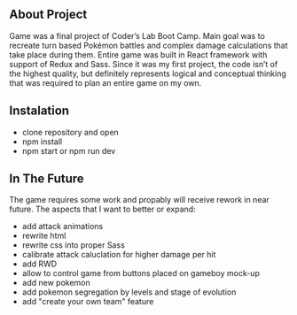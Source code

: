 ## About Project
Game was a final project of Coder’s Lab Boot Camp. Main goal was to recreate turn based Pokémon battles and complex damage calculations that take place during them. Entire game was built in React framework with support of Redux and Sass. Since it was my first project, the code isn’t of the highest quality, but definitely represents logical and conceptual thinking that was required to plan an entire game on my own.

## Instalation
- clone repository and open 
- npm install 
- npm start or npm run dev 

## In The Future 
The game requires some work and propably will receive rework in near future. 
The aspects that I want to better or expand:
  - add attack animations 
  - rewrite html 
  - rewrite css into proper Sass
  - calibrate attack caluclation for higher damage per hit 
  - add RWD 
  - allow to control game from buttons placed on gameboy mock-up 
  - add new pokemon
  - add pokemon segregation by levels and stage of evolution 
  - add "create your own team" feature 
